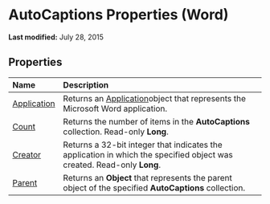 
# AutoCaptions Properties (Word)

 **Last modified:** July 28, 2015


## Properties



|**Name**|**Description**|
|:-----|:-----|
| [Application](c06fa43c-1488-41a2-2eda-6b9fb073afb9.md)|Returns an  [Application](d1cf6f8f-4e88-bf01-93b4-90a83f79cb44.md)object that represents the Microsoft Word application.|
| [Count](937576fd-aa1c-a708-f902-0e222d52cd20.md)|Returns the number of items in the  **AutoCaptions** collection. Read-only **Long**.|
| [Creator](998c1603-210a-bc79-47d5-f3138ea09d8d.md)|Returns a 32-bit integer that indicates the application in which the specified object was created. Read-only  **Long**.|
| [Parent](5c3f2c0d-a52c-1f69-f3c8-102385b540ba.md)|Returns an  **Object** that represents the parent object of the specified **AutoCaptions** collection.|
